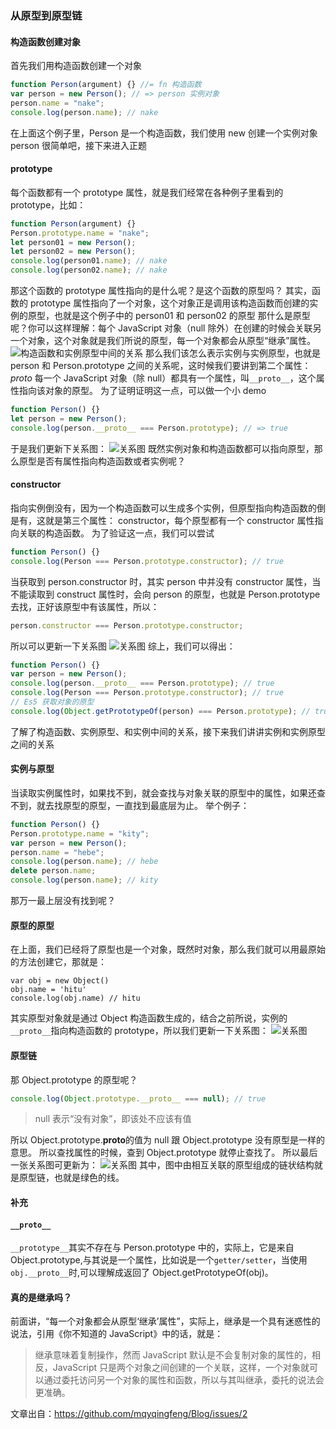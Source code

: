 ### 从原型到原型链

#### 构造函数创建对象

首先我们用构造函数创建一个对象

```javascript
function Person(argument) {} //= fn 构造函数
var person = new Person(); // => person 实例对象
person.name = "nake";
console.log(person.name); // nake
```

在上面这个例子里，Person 是一个构造函数，我们使用 new 创建一个实例对象 person
很简单吧，接下来进入正题

#### prototype

每个函数都有一个 prototype 属性，就是我们经常在各种例子里看到的 prototype，比如：

```javascript
function Person(argument) {}
Person.prototype.name = "nake";
let person01 = new Person();
let person02 = new Person();
console.log(person01.name); // nake
console.log(person02.name); // nake
```

那这个函数的 prototype 属性指向的是什么呢？是这个函数的原型吗？
其实，函数的 prototype 属性指向了一个对象，这个对象正是调用该构造函数而创建的实例的原型，也就是这个例子中的 person01 和 person02 的原型
那什么是原型呢？你可以这样理解：每个 JavaScript 对象（null 除外）在创建的时候会关联另一个对象，这个对象就是我们所说的原型，每一个对象都会从原型“继承”属性。
![构造函数和实例原型中间的关系](https://upload-images.jianshu.io/upload_images/1338363-1cd7ec5acf52c58e.png?imageMogr2/auto-orient/strip%7CimageView2/2/w/1240)
那么我们该怎么表示实例与实例原型，也就是 person 和 Person.prototype 之间的关系呢，这时候我们要讲到第二个属性：
_proto_
每一个 JavaScript 对象（除 null）都具有一个属性，叫`__proto__`，这个属性指向该对象的原型。
为了证明证明这一点，可以做一个小 demo

```javascript
function Person() {}
let person = new Person();
console.log(person.__proto__ === Person.prototype); // => true
```

于是我们更新下关系图：
![关系图](https://upload-images.jianshu.io/upload_images/1338363-1674bb91b2311b0b.png?imageMogr2/auto-orient/strip%7CimageView2/2/w/1240)
既然实例对象和构造函数都可以指向原型，那么原型是否有属性指向构造函数或者实例呢？

#### constructor

指向实例倒没有，因为一个构造函数可以生成多个实例，但原型指向构造函数的倒是有，这就是第三个属性： constructor，每个原型都有一个 constructor 属性指向关联的构造函数。
为了验证这一点，我们可以尝试

```javascript
function Person() {}
console.log(Person === Person.prototype.constructor); // true
```

当获取到 person.constructor 时，其实 person 中并没有 constructor 属性，当不能读取到 construct 属性时，会向 person 的原型，也就是 Person.prototype 去找，正好该原型中有该属性，所以：

```javascript
person.constructor === Person.prototype.constructor;
```

所以可以更新一下关系图
![关系图](https://upload-images.jianshu.io/upload_images/1338363-4cb05dab83282dbb.png?imageMogr2/auto-orient/strip%7CimageView2/2/w/1240)
综上，我们可以得出：

```javascript
function Person() {}
var person = new Person();
console.log(person.__proto__ === Person.prototype); // true
console.log(Person === Person.prototype.constructor); // true
// Es5 获取对象的原型
console.log(Object.getPrototypeOf(person) === Person.prototype); // true
```

了解了构造函数、实例原型、和实例中间的关系，接下来我们讲讲实例和实例原型之间的关系

#### 实例与原型

当读取实例属性时，如果找不到，就会查找与对象关联的原型中的属性，如果还查不到，就去找原型的原型，一直找到最底层为止。
举个例子：

```javascript
function Person() {}
Person.prototype.name = "kity";
var person = new Person();
person.name = "hebe";
console.log(person.name); // hebe
delete person.name;
console.log(person.name); // kity
```

那万一最上层没有找到呢？

#### 原型的原型

在上面，我们已经将了原型也是一个对象，既然时对象，那么我们就可以用最原始的方法创建它，那就是：

```
var obj = new Object()
obj.name = 'hitu'
console.log(obj.name) // hitu
```

其实原型对象就是通过 Object 构造函数生成的，结合之前所说，实例的`__proto__`指向构造函数的 prototype，所以我们更新一下关系图：
![关系图](https://upload-images.jianshu.io/upload_images/1338363-b164e558691a51c4.png?imageMogr2/auto-orient/strip%7CimageView2/2/w/1240)

#### 原型链

那 Object.prototype 的原型呢？

```javascript
console.log(Object.prototype.__proto__ === null); // true
```

> null 表示“没有对象”，即该处不应该有值

所以 Object.prototype.**proto**的值为 null 跟 Object.prototype 没有原型是一样的意思。
所以查找属性的时候，查到 Object.prototype 就停止查找了。
所以最后一张关系图可更新为：
![关系图](https://upload-images.jianshu.io/upload_images/1338363-4ce16552162a0c39.png?imageMogr2/auto-orient/strip%7CimageView2/2/w/1240)
其中，图中由相互关联的原型组成的链状结构就是原型链，也就是绿色的线。

#### 补充

#### `__proto__`

`__prototype__`其实不存在与 Person.prototype 中的，实际上，它是来自 Object.prototype,与其说是一个属性，比如说是一个`getter/setter`，当使用`obj.__proto__`时,可以理解成返回了 Object.getPrototypeOf(obj)。

#### 真的是继承吗？

前面讲，“每一个对象都会从原型‘继承’属性”，实际上，继承是一个具有迷惑性的说法，引用《你不知道的 JavaScript》中的话，就是：

> 继承意味着复制操作，然而 JavaScript 默认是不会复制对象的属性的，相反，JavaScript 只是两个对象之间创建的一个关联，这样，一个对象就可以通过委托访问另一个对象的属性和函数，所以与其叫继承，委托的说法会更准确。

文章出自：https://github.com/mqyqingfeng/Blog/issues/2
